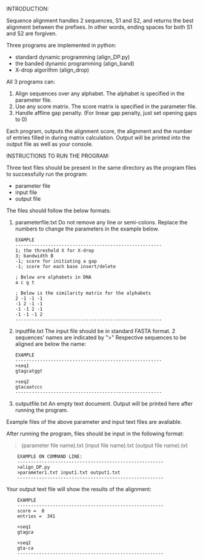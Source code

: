 INTRODUCTION:

Sequence alignment handles 2 sequences, S1 and S2, and returns the best alignment between the prefixes.
In other words, ending spaces for both S1 and S2 are forgiven.

Three programs are implemented in python: 
  - standard dynamic programming (align_DP.py)
  - the banded dynamic programming (align_band)
  - X-drop algorithm (align_drop)

All 3 programs can:
1. Align sequences over any alphabet. The alphabet is specified in the parameter file.
2. Use any score matrix. The score matrix is specified in the parameter file.
3. Handle affline gap penalty. (For linear gap penalty, just set opening gaps to 0)

Each program, outputs the alignment score, the alignment and the number of entries filled in during matrix calculation.
Output will be printed into the output file as well as your console.


INSTRUCTIONS TO RUN THE PROGRAM:

Three text files should be present in the same directory as the program files to successfully run the program:
- parameter file
- input file
- output file

The files should follow the below formats:

1.  parameterfile.txt
Do not remove any line or semi-colons. Replace the numbers to change the parameters in the example below.

        EXAMPLE
        ------------------------------------------------------
        1; the threshold X for X-drop
        3; bandwidth B
        -1; score for initiating a gap
        -1; score for each base insert/delete

        ; Below are alphabets in DNA
        a c g t

        ; Below is the similarity matrix for the alphabets
        2 -1 -1 -1
        -1 2 -1 -1
        -1 -1 2 -1
        -1 -1 -1 2
        ------------------------------------------------------

2.  inputfile.txt
    The input file should be in standard FASTA format. 2 sequences' names are indicated by ">"
    Respective sequences to be aligned are below the name:

        EXAMPLE
        ------------------------------------------------------
        >seq1
        gtagcatggt

        >seq2
        gtacaatccc
        ------------------------------------------------------

3.  outputfile.txt
    An empty text document. Output will be printed here after running the program.
     
Example files of the above parameter and input text files are avaliable.

After running the program, files should be input in the following format:
> (parameter file name).txt (input file name).txt (output file name).txt

        EXAMPLE ON COMMAND LINE:
        ------------------------------------------------------
        >align_DP.py
        >parameter1.txt input1.txt output1.txt
        ------------------------------------------------------
        
Your output text file will show the results of the alignment:

        EXAMPLE
        ------------------------------------------------------
        score =  8
        entries =  341

        >seq1
        gtagca

        >seq2
        gta-ca
        ------------------------------------------------------
